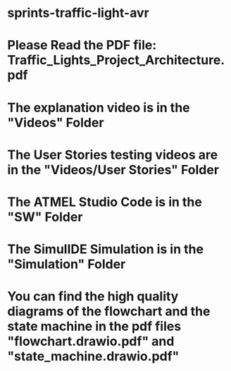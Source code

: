 # sprints-traffic-light-avr

# Please Read the PDF file: Traffic_Lights_Project_Architecture.pdf

# The explanation video is in the "Videos" Folder

# The User Stories testing videos are in the "Videos/User Stories" Folder

# The ATMEL Studio Code is in the "SW" Folder

# The SimulIDE Simulation is in the "Simulation" Folder

# You can find the high quality diagrams of the flowchart and the state machine in the pdf files "flowchart.drawio.pdf" and "state_machine.drawio.pdf"
